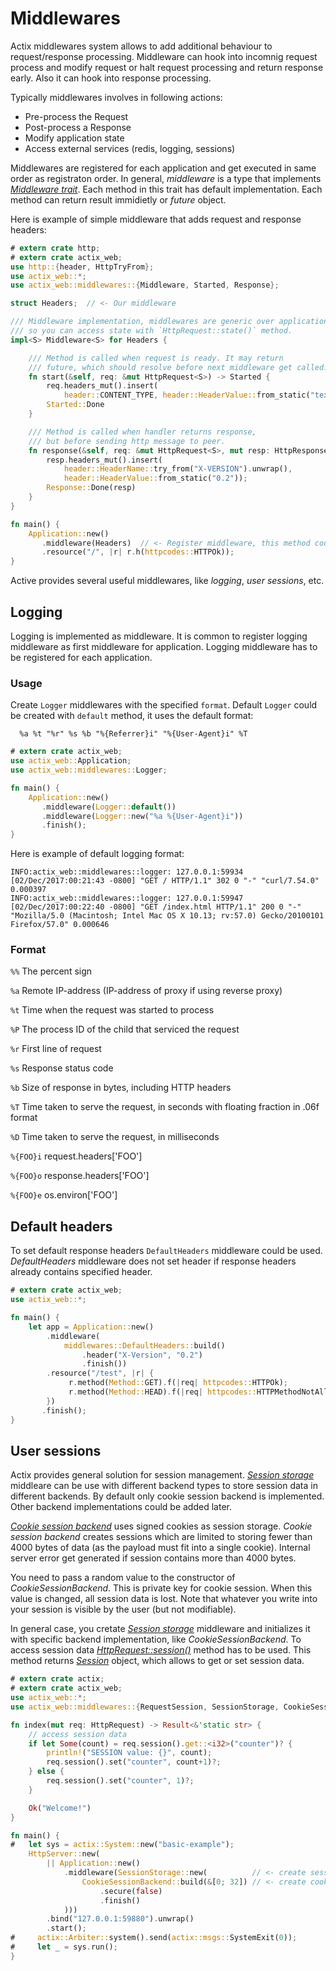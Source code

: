 # Middlewares

Actix middlewares system allows to add additional behaviour to request/response processing.
Middleware can hook into incomnig request process and modify request or halt request 
processing and return response early. Also it can hook into response processing.

Typically middlewares involves in following actions:

* Pre-process the Request
* Post-process a Response
* Modify application state
* Access external services (redis, logging, sessions)

Middlewares are registered for each application and get executed in same order as 
registraton order. In general, *middleware* is a type that implements 
[*Middleware trait*](../actix_web/middlewares/trait.Middleware.html). Each method
in this trait has default implementation. Each method can return result immidietly
or *future* object.

Here is example of simple middleware that adds request and response headers:

```rust
# extern crate http;
# extern crate actix_web;
use http::{header, HttpTryFrom};
use actix_web::*;
use actix_web::middlewares::{Middleware, Started, Response};

struct Headers;  // <- Our middleware

/// Middleware implementation, middlewares are generic over application state,
/// so you can access state with `HttpRequest::state()` method.
impl<S> Middleware<S> for Headers {

    /// Method is called when request is ready. It may return
    /// future, which should resolve before next middleware get called.
    fn start(&self, req: &mut HttpRequest<S>) -> Started {
        req.headers_mut().insert(
            header::CONTENT_TYPE, header::HeaderValue::from_static("text/plain"));
        Started::Done
    }

    /// Method is called when handler returns response,
    /// but before sending http message to peer.
    fn response(&self, req: &mut HttpRequest<S>, mut resp: HttpResponse) -> Response {
        resp.headers_mut().insert(
            header::HeaderName::try_from("X-VERSION").unwrap(),
            header::HeaderValue::from_static("0.2"));
        Response::Done(resp)
    }
}

fn main() {
    Application::new()
       .middleware(Headers)  // <- Register middleware, this method could be called multiple times
       .resource("/", |r| r.h(httpcodes::HTTPOk));
}
```

Active provides several useful middlewares, like *logging*, *user sessions*, etc.


## Logging

Logging is implemented as middleware. 
It is common to register logging middleware as first middleware for application. 
Logging middleware has to be registered for each application.

### Usage

Create `Logger` middlewares with the specified `format`.
Default `Logger` could be created with `default` method, it uses the default format:

```ignore
  %a %t "%r" %s %b "%{Referrer}i" "%{User-Agent}i" %T
```
```rust
# extern crate actix_web;
use actix_web::Application;
use actix_web::middlewares::Logger;

fn main() {
    Application::new()
       .middleware(Logger::default())
       .middleware(Logger::new("%a %{User-Agent}i"))
       .finish();
}
```

Here is example of default logging format:

```
INFO:actix_web::middlewares::logger: 127.0.0.1:59934 [02/Dec/2017:00:21:43 -0800] "GET / HTTP/1.1" 302 0 "-" "curl/7.54.0" 0.000397
INFO:actix_web::middlewares::logger: 127.0.0.1:59947 [02/Dec/2017:00:22:40 -0800] "GET /index.html HTTP/1.1" 200 0 "-" "Mozilla/5.0 (Macintosh; Intel Mac OS X 10.13; rv:57.0) Gecko/20100101 Firefox/57.0" 0.000646
```

### Format

 `%%`  The percent sign

 `%a`  Remote IP-address (IP-address of proxy if using reverse proxy)

 `%t`  Time when the request was started to process

 `%P`  The process ID of the child that serviced the request

 `%r`  First line of request

 `%s`  Response status code

 `%b`  Size of response in bytes, including HTTP headers

 `%T`  Time taken to serve the request, in seconds with floating fraction in .06f format

 `%D`  Time taken to serve the request, in milliseconds

 `%{FOO}i`  request.headers['FOO']

 `%{FOO}o`  response.headers['FOO']

 `%{FOO}e`  os.environ['FOO']


## Default headers

To set default response headers `DefaultHeaders` middleware could be used.
*DefaultHeaders* middleware does not set header if response headers already contains
specified header.

```rust
# extern crate actix_web;
use actix_web::*;

fn main() {
    let app = Application::new()
        .middleware(
            middlewares::DefaultHeaders::build()
                .header("X-Version", "0.2")
                .finish())
        .resource("/test", |r| {
             r.method(Method::GET).f(|req| httpcodes::HTTPOk);
             r.method(Method::HEAD).f(|req| httpcodes::HTTPMethodNotAllowed);
        })
       .finish();
}
```

## User sessions

Actix provides general solution for session management. 
[*Session storage*](../actix_web/middlewares/struct.SessionStorage.html) middleare can be 
use with different backend types to store session data in different backends. 
By default only cookie session backend is implemented. Other backend implementations 
could be added later.

[*Cookie session backend*](../actix_web/middlewares/struct.CookieSessionBackend.html) 
uses signed cookies as session storage. *Cookie session backend* creates sessions which 
are limited to storing fewer than 4000 bytes of data (as the payload must fit into a 
single cookie). Internal server error get generated if session contains more than 4000 bytes.

You need to pass a random value to the constructor of *CookieSessionBackend*.
This is private key for cookie session. When this value is changed, all session data is lost.
Note that whatever you write into your session is visible by the user (but not modifiable).

In general case, you cretate
[*Session storage*](../actix_web/middlewares/struct.SessionStorage.html) middleware 
and initializes it with specific backend implementation, like *CookieSessionBackend*. 
To access session data
[*HttpRequest::session()*](../actix_web/middlewares/trait.RequestSession.html#tymethod.session)
method has to be used. This method returns
[*Session*](../actix_web/middlewares/struct.Session.html) object, which allows to get or set
session data.

```rust
# extern crate actix;
# extern crate actix_web;
use actix_web::*;
use actix_web::middlewares::{RequestSession, SessionStorage, CookieSessionBackend};

fn index(mut req: HttpRequest) -> Result<&'static str> {
    // access session data
    if let Some(count) = req.session().get::<i32>("counter")? {
        println!("SESSION value: {}", count);
        req.session().set("counter", count+1)?;
    } else {
        req.session().set("counter", 1)?;
    }

    Ok("Welcome!")
}

fn main() {
#   let sys = actix::System::new("basic-example");
    HttpServer::new(
        || Application::new()
            .middleware(SessionStorage::new(          // <- create session middlewares
                CookieSessionBackend::build(&[0; 32]) // <- create cookie session backend
                    .secure(false)
                    .finish()
            )))            
        .bind("127.0.0.1:59880").unwrap()
        .start();
#     actix::Arbiter::system().send(actix::msgs::SystemExit(0));
#     let _ = sys.run();
}
```
